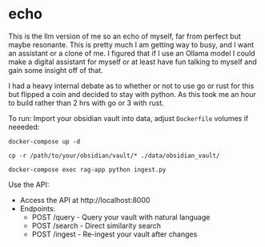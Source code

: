 # echo

This is the llm version of me so an echo of myself, far from perfect but maybe resonante. This is pretty much I am getting way to busy, and I want an assistant or a clone of me. I figured that if I use an Ollama model I could make a digital assistant for myself or at least have fun talking to myself and gain some insight off of that.

I had a heavy internal debate as to whether or not to use go or rust for this but flipped a coin and decided to stay with python. As this took me an hour to build rather than 2 hrs with go or 3 with rust.

To run:
Import your obsidian vault into data, adjust `Dockerfile` volumes if neeeded:

`docker-compose up -d`

`cp -r /path/to/your/obsidian/vault/* ./data/obsidian_vault/`

`docker-compose exec rag-app python ingest.py`

Use the API:

- Access the API at http://localhost:8000
- Endpoints:
  - POST /query - Query your vault with natural language
  - POST /search - Direct similarity search
  - POST /ingest - Re-ingest your vault after changes
